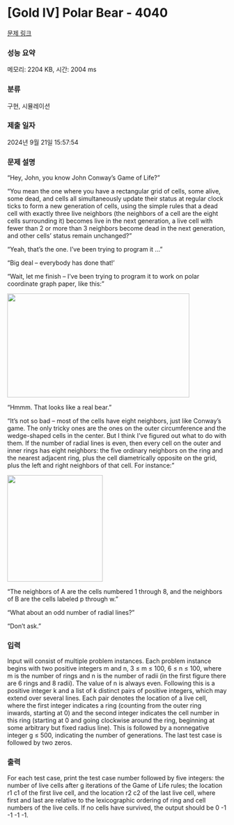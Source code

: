 # [Gold IV] Polar Bear - 4040 

[문제 링크](https://www.acmicpc.net/problem/4040) 

### 성능 요약

메모리: 2204 KB, 시간: 2004 ms

### 분류

구현, 시뮬레이션

### 제출 일자

2024년 9월 21일 15:57:54

### 문제 설명

<p>“Hey, John, you know John Conway’s Game of Life?”</p>

<p>“You mean the one where you have a rectangular grid of cells, some alive, some dead, and cells all simultaneously update their status at regular clock ticks to form a new generation of cells, using the simple rules that a dead cell with exactly three live neighbors (the neighbors of a cell are the eight cells surrounding it) becomes live in the next generation, a live cell with fewer than 2 or more than 3 neighbors become dead in the next generation, and other cells’ status remain unchanged?”</p>

<p>“Yeah, that’s the one. I’ve been trying to program it ...”</p>

<p>“Big deal – everybody has done that!’</p>

<p>“Wait, let me finish – I’ve been trying to program it to work on polar coordinate graph paper, like this:”</p>

<p><img alt="" src="https://www.acmicpc.net/upload/images2/polar1.png" style="height:238px; width:418px"></p>

<p>“Hmmm. That looks like a real bear.”</p>

<p>“It’s not so bad – most of the cells have eight neighbors, just like Conway’s game. The only tricky ones are the ones on the outer circumference and the wedge-shaped cells in the center. But I think I’ve figured out what to do with them. If the number of radial lines is even, then every cell on the outer and inner rings has eight neighbors: the five ordinary neighbors on the ring and the nearest adjacent ring, plus the cell diametrically opposite on the grid, plus the left and right neighbors of that cell. For instance:”</p>

<p><img alt="" src="https://www.acmicpc.net/upload/images2/polar2.png" style="height:244px; width:219px"></p>

<p>“The neighbors of A are the cells numbered 1 through 8, and the neighbors of B are the cells labeled p through w.”</p>

<p>“What about an odd number of radial lines?”</p>

<p>“Don’t ask.”</p>

### 입력 

 <p>Input will consist of multiple problem instances. Each problem instance begins with two positive integers m and n, 3 ≤ m ≤ 100, 6 ≤ n ≤ 100, where m is the number of rings and n is the number of radii (in the first figure there are 6 rings and 8 radii). The value of n is always even. Following this is a positive integer k and a list of k distinct pairs of positive integers, which may extend over several lines. Each pair denotes the location of a live cell, where the first integer indicates a ring (counting from the outer ring inwards, starting at 0) and the second integer indicates the cell number in this ring (starting at 0 and going clockwise around the ring, beginning at some arbitrary but fixed radius line). This is followed by a nonnegative integer g ≤ 500, indicating the number of generations. The last test case is followed by two zeros.</p>

### 출력 

 <p>For each test case, print the test case number followed by five integers: the number of live cells after g iterations of the Game of Life rules; the location r1 c1 of the first live cell, and the location r2 c2 of the last live cell, where first and last are relative to the lexicographic ordering of ring and cell numbers of the live cells. If no cells have survived, the output should be 0 -1 -1 -1 -1.</p>

